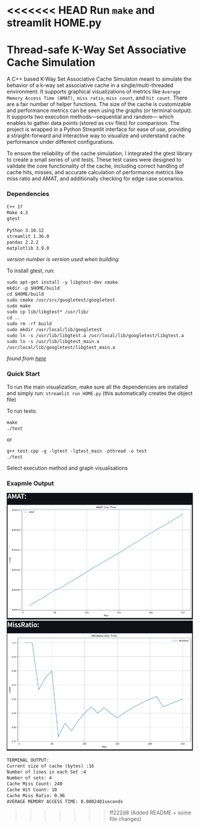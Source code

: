 <<<<<<< HEAD
Run `make`
and streamlit HOME.py
=======
# Thread-safe K-Way Set Associative Cache Simulation

A C++ based K-Way Set Associative Cache Simulaton meant to simulate the behavior of a k-way set associative cache in a single/multi-threaded environment. It supports graphical visualizations of metrics like `Average Memory Access Time (AMAT)`,` miss ratio`, `miss count`, and `hit count`. There are a fair number of helper functions. The size of the cache is customizable and performance metrics can be seen using the graphs (or terminal output). It supports two execution methods—sequential and random— which enables to gather data points (stored as csv files) for comparision. The project is wrapped in a Python Streamlit interface for ease of use, providing a straight-forward and interactive way to visualize and understand cache performance under different configurations.

To ensure the reliability of the cache simulation, I integrated the gtest library to create a small series of unit tests. These test cases were designed to validate the core functionality of the cache, including correct handling of cache hits, misses, and accurate calculation of performance metrics like miss ratio and AMAT, and additionally checking for edge case scenarios.

### Dependencies
```
C++ 17
Make 4.3
gtest

Python 3.10.12
streamlit 1.36.0
pandas 2.2.2
matplotlib 3.9.0
```
*version number is version used when building*

To install gtest, run:

```console
sudo apt-get install -y libgtest-dev cmake
mkdir -p $HOME/build
cd $HOME/build
sudo cmake /usr/src/googletest/googletest
sudo make
sudo cp lib/libgtest* /usr/lib/
cd ..
sudo rm -rf build
sudo mkdir /usr/local/lib/googletest
sudo ln -s /usr/lib/libgtest.a /usr/local/lib/googletest/libgtest.a
sudo ln -s /usr/lib/libgtest_main.a /usr/local/lib/googletest/libgtest_main.a
```
*found from [here](https://gist.github.com/Cartexius/4c437c084d6e388288201aadf9c8cdd5)*

### Quick Start
To run the main visualization, make sure all the dependencies are installed and simply run:
`streamlit run HOME.py` (this automatically creates the object file)

To run tests:
```
make
./test
```
or 
```
g++ test.cpp -g -lgtest -lgtest_main -pthread -o test
./test
```

Select execution method and graph visualisations

### Exapmle Output
![image](images/amatGraph.png)
![image](images/missRatioGraph.png)

```
TERMINAL OUTPUT:
Current size of cache (bytes) :16
Number of lines in each Set :4
Number of sets: 4
Cache Miss Count: 240
Cache Hit Count: 10
Cache Miss Ratio: 0.96
AVERAGE MEMORY ACCESS TIME: 0.0002401seconds
```
>>>>>>> ff222d8 (Added README + some file changes)
